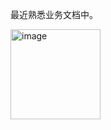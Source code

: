 最近熟悉业务文档中。

<img width="144" alt="image" src="https://github.com/user-attachments/assets/3d2d4666-f146-4cfe-8787-a4b62cd5c6af" />

